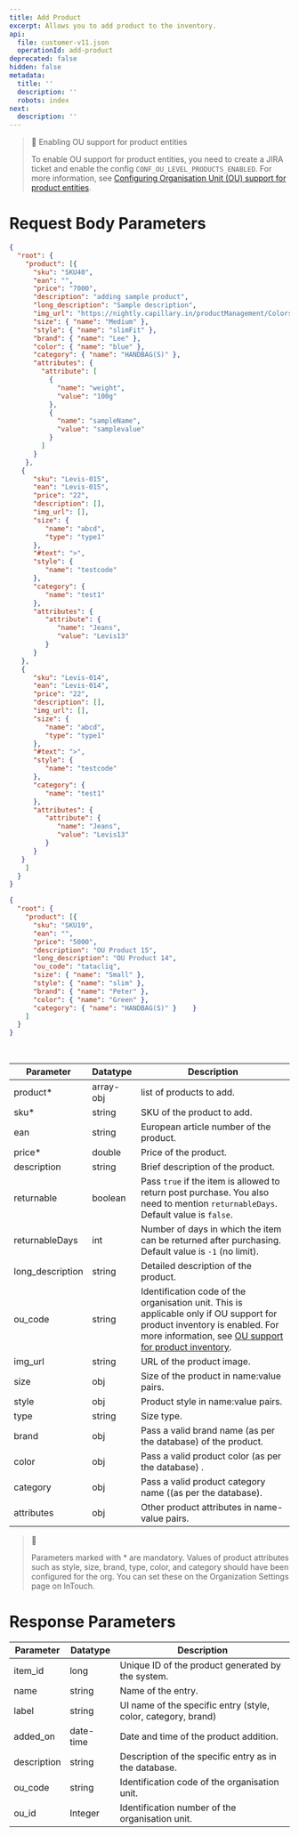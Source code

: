 ```yaml
---
title: Add Product
excerpt: Allows you to add product to the inventory.
api:
  file: customer-v11.json
  operationId: add-product
deprecated: false
hidden: false
metadata:
  title: ''
  description: ''
  robots: index
next:
  description: ''
---
```

> 📘 Enabling OU support for product entities
>
> To enable OU support for product entities, you need to create a JIRA ticket and enable the config `CONF_OU_LEVEL_PRODUCTS_ENABLED`. For more information, see [Configuring Organisation Unit (OU) support for product entities](https://docs.capillarytech.com/docs/inventory-profiles#configuring-organisation-unit-ou-support-for-product-entities).

# Request Body Parameters

```json Sample request
{
  "root": {
    "product": [{
      "sku": "SKU40",
      "ean": "",
      "price": "7000",
      "description": "adding sample product",
      "long_description": "Sample description",
      "img_url": "https://nightly.capillary.in/productManagement/Colors/img.jpg",
      "size": { "name": "Medium" },
      "style": { "name": "slimFit" },
      "brand": { "name": "Lee" },
      "color": { "name": "blue" },
      "category": { "name": "HANDBAG(S)" },
      "attributes": {
        "attribute": [
          {
            "name": "weight",
            "value": "100g"
          },
          {
            "name": "sampleName",
            "value": "samplevalue"
          }
        ]
      }
    },
   {
      "sku": "Levis-015",
      "ean": "Levis-015",
      "price": "22",
      "description": [],
      "img_url": [],
      "size": {
         "name": "abcd",
         "type": "type1"
      },
      "#text": ">",
      "style": {
         "name": "testcode"
      },
      "category": {
         "name": "test1"
      },
      "attributes": {
         "attribute": {
            "name": "Jeans",
            "value": "Levis13"
         }
      }
   },
   {
      "sku": "Levis-014",
      "ean": "Levis-014",
      "price": "22",
      "description": [],
      "img_url": [],
      "size": {
         "name": "abcd",
         "type": "type1"
      },
      "#text": ">",
      "style": {
         "name": "testcode"
      },
      "category": {
         "name": "test1"
      },
      "attributes": {
         "attribute": {
            "name": "Jeans",
            "value": "Levis13"
         }
      }
   }
    ]
  }
}
```
```json Sample request with OU code
{
  "root": {
    "product": [{
      "sku": "SKU19",
      "ean": "",
      "price": "5000",
      "description": "OU Product 15",
      "long_description": "OU Product 14",
      "ou_code": "tatacliq",
      "size": { "name": "Small" },
      "style": { "name": "slim" },
      "brand": { "name": "Peter" },
      "color": { "name": "Green" },
      "category": { "name": "HANDBAG(S)" }    }
    ]
  }
}
```

<br />

| Parameter         | Datatype  | Description                                                                                                                                                                                                                                                                                                |
| ----------------- | --------- | ---------------------------------------------------------------------------------------------------------------------------------------------------------------------------------------------------------------------------------------------------------------------------------------------------------- |
| product\*         | array-obj | list of products to add.                                                                                                                                                                                                                                                                                   |
| sku\*             | string    | SKU of the product to add.                                                                                                                                                                                                                                                                                 |
| ean               | string    | European article number of the product.                                                                                                                                                                                                                                                                    |
| price\*           | double    | Price of the product.                                                                                                                                                                                                                                                                                      |
| description       | string    | Brief description of the product.                                                                                                                                                                                                                                                                          |
| returnable        | boolean   | Pass `true` if the item is allowed to return post purchase. You also need to mention `returnableDays`. Default value is `false`.                                                                                                                                                                           |
| returnableDays    | int       | Number of days in which the item can be returned after purchasing. Default value is `-1` (no limit).                                                                                                                                                                                                       |
| long\_description | string    | Detailed description of the product.                                                                                                                                                                                                                                                                       |
| ou\_code          | string    | Identification code of the organisation unit. This is applicable only if OU support for product inventory is enabled.  For more information, see [OU support for product inventory](https://docs.capillarytech.com/docs/inventory-profiles#configuring-organisation-unit-ou-support-for-product-entities). |
| img\_url          | string    | URL of the product image.                                                                                                                                                                                                                                                                                  |
| size              | obj       | Size of the product in name:value pairs.                                                                                                                                                                                                                                                                   |
| style             | obj       | Product style in name:value pairs.                                                                                                                                                                                                                                                                         |
| type              | string    | Size type.                                                                                                                                                                                                                                                                                                 |
| brand             | obj       | Pass a valid brand name (as per the database) of the product.                                                                                                                                                                                                                                              |
| color             | obj       | Pass a valid product color (as per the database) .                                                                                                                                                                                                                                                         |
| category          | obj       | Pass a valid product category name ((as per the database).                                                                                                                                                                                                                                                 |
| attributes        | obj       | Other product attributes in name-value pairs.                                                                                                                                                                                                                                                              |

> 📘
>
> Parameters marked with \* are mandatory. Values of product attributes such as style, size, brand, type, color, and category should have been configured for the org.  You can set these on the Organization Settings page on InTouch.

# Response Parameters

| Parameter   | Datatype  | Description                                                   |
| ----------- | --------- | ------------------------------------------------------------- |
| item\_id    | long      | Unique ID of the product generated by the system.             |
| name        | string    | Name of the entry.                                            |
| label       | string    | UI name of the specific entry (style, color, category, brand) |
| added\_on   | date-time | Date and time of the product addition.                        |
| description | string    | Description of the specific entry as in the database.         |
| ou\_code    | string    | Identification code of the organisation unit.                 |
| ou\_id      | Integer   | Identification number of the organisation unit.               |